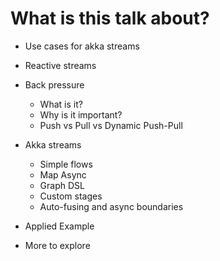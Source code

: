 # What is this talk about?

- Use cases for akka streams

- Reactive streams

- Back pressure
  - What is it?
  - Why is it important?
  - Push vs Pull vs Dynamic Push-Pull

- Akka streams
  - Simple flows
  - Map Async
  - Graph DSL
  - Custom stages
  - Auto-fusing and async boundaries

- Applied Example

- More to explore

